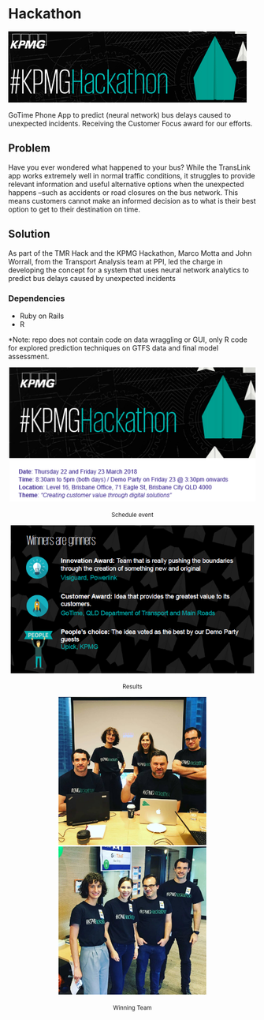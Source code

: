 
# Hackathon

<p>
<img src="img/logo.png"  ></p><p style="text-align:left">
GoTime Phone App to predict (neural network) bus delays caused to unexpected incidents. Receiving the Customer Focus award for our efforts.
</p>

## Problem
Have you ever wondered what happened to your bus? While the TransLink app works extremely well in normal traffic conditions, it struggles to provide relevant information and useful alternative options when the unexpected happens –such as accidents or road closures on the bus network. This means customers cannot make an informed decision as to what is their best option to get to their destination on time.

## Solution
As part of the TMR Hack and the KPMG Hackathon, Marco Motta and John Worrall, from the Transport Analysis team at PPI, led the charge in developing the concept for a system that uses neural network analytics to predict bus delays caused by unexpected incidents


### Dependencies
- Ruby on Rails
- R

*Note: repo does not contain code on data wraggling or GUI, only R code for explored prediction techniques on GTFS data and final model assessment.  

<div class="box" align="center">
        <img src="img/agenda.png" width=500 ></p><p style="text-align:center">
        <p style="text-align:center">
        <small>Schedule event</small>
        </p>
  </div>


<div class="box" align="center">
        <img src="img/awards.png" height=300 />
        <p style="text-align:center">
        <small>Results</small>
        </p>
  </div>



<div class="box" align="center">
        <img src="img/day1.jpg" height=300 />
        <img src="img/day2.jpg" height=300 />
        <p style="text-align:center">
        <small>Winning Team</small>
        </p>
  </div>
